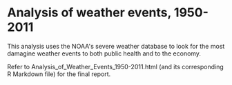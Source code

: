 # Analysis of weather events, 1950-2011

This analysis uses the NOAA's severe weather database to look for the most
damagine weather events to both public health and to the economy. 

Refer to Analysis_of_Weather_Events_1950-2011.html (and its corresponding
R Markdown file) for the final report.